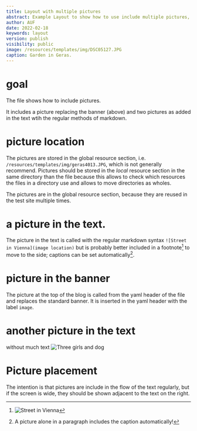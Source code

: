 ```yaml
---
title: Layout with multiple pictures
abstract: Example Layout to show how to use include multiple pictures, one in the banner and two included with text.
author: AUF
date: 2022-02-18
keywords: layout
version: publish
visibility: public
image: /resources/templates/img/DSC05127.JPG
caption: Garden in Geras.
---
```


# goal
The file shows how to include pictures. 

It includes a picture replacing the banner (above) and two pictures 
as added in the text wtih the regular methods of markdown. 

# picture location
The pictures are stored in the global resource section, i.e. `/resources/templates/img/geras4013.JPG`, which is not generally recommend. Pictures should be stored in the *local* resource section in the same directory than the file because this allows to check which resources the files in a directory use and allows to move directories as wholes.

The pictures are in the global resource section, because they are reused in the test site multiple times. 

# a picture in the text. 
The picture in the text is called with the regular markdown syntax `![Street in Vienna](image location)` but is probably better included in a footnote[^pic1] to move to the side; captions can be set automatically[^cap]. 

[^pic1]: ![Street in Vienna](/resources/img/134-3437_IMG.JPG)

[^cap]: A picture alone in a paragraph includes the caption automatically!

# picture in the banner
The picture at the top of the blog is called from the yaml header of the file and replaces the standard banner. It is inserted in the yaml header with the label `image`. 

# another picture in the text
without much text ![Three girls and dog](/resources/img/121-2128_IMG.JPG)

# Picture placement

The intention is that pictures are include in the flow of the text regularly, but if the screen is wide, they should be shown adjacent to the text on the right. 
